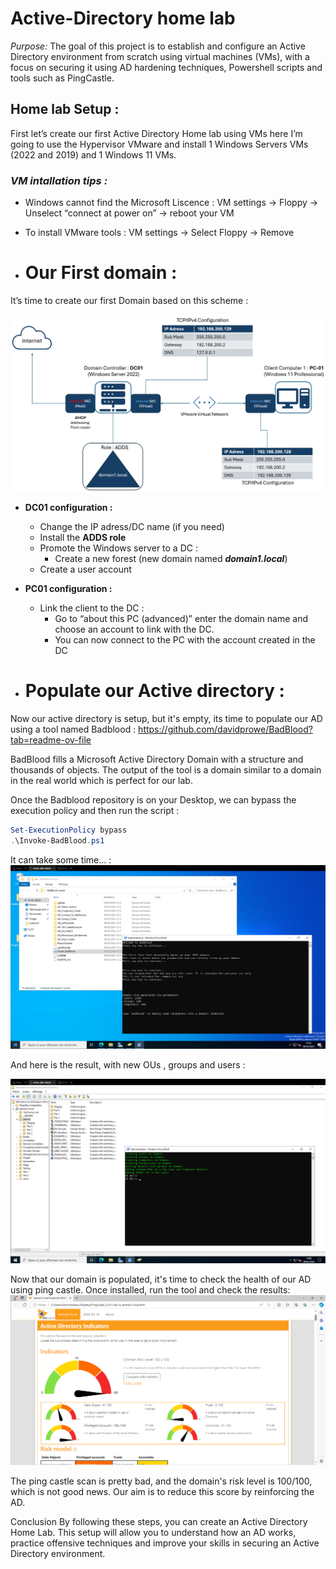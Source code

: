 # Active-Directory home lab 

*Purpose:* The goal of this project is to establish and configure an Active Directory environment from scratch using virtual machines (VMs), with a focus on securing it using AD hardening techniques, Powershell scripts and tools such as PingCastle.

## Home lab Setup :

First let’s create our first Active Directory Home lab using VMs here I’m going to use the Hypervisor VMware and install 1 Windows Servers VMs (2022 and 2019) and 1 Windows 11 VMs.

### *VM intallation tips :*

- Windows cannot find the Microsoft Liscence : VM settings → Floppy → Unselect “connect at power on” → reboot your VM
- To install VMware tools : VM settings → Select Floppy → Remove

- # Our First domain :

It’s time to create our first Domain based on this scheme :

![AD_Home_Lab_Topology_Network](images/AD_Home_Lab_Topology_Network.png)


- **DC01 configuration :**
    - Change the IP adress/DC name (if you need)
    - Install the **ADDS role**
    - Promote the Windows server to a DC :
        - Create a new forest (new domain named ***domain1.local***)
    - Create a user account
- **PC01 configuration :**
    - Link the client to the DC :
        - Go to “about this PC (advanced)” enter the domain name and choose an account to link with the DC.
        - You can now connect to the PC with the account created in the DC
     
- # Populate our Active directory :

Now our active directory is setup, but it's empty, its time to populate our AD using a tool named Badblood : https://github.com/davidprowe/BadBlood?tab=readme-ov-file

BadBlood fills a Microsoft Active Directory Domain with a structure and thousands of objects. The output of the tool is a domain similar to a domain in the real world which is perfect for our lab.

Once the Badblood repository is on your Desktop, we can bypass the execution policy and then run the script :

```powershell
Set-ExecutionPolicy bypass
.\Invoke-BadBlood.ps1
```

It can take some time… :
![Run Badblood](images/badbloodsrunning.png)


And here is the result, with new OUs , groups and users :

![Populate the AD](images/population.png)


Now that our domain is populated, it's time to check the health of our AD using ping castle. Once installed, run the tool and check the results:
![PingCastlesScan](images/pingcastle.png)



The ping castle scan is pretty bad, and the domain's risk level is 100/100, which is not good news. Our aim is to reduce this score by reinforcing the AD.

Conclusion
By following these steps, you can create an Active Directory Home Lab. This setup will allow you to understand how an AD works, practice offensive techniques and improve your skills in securing an Active Directory environment.
